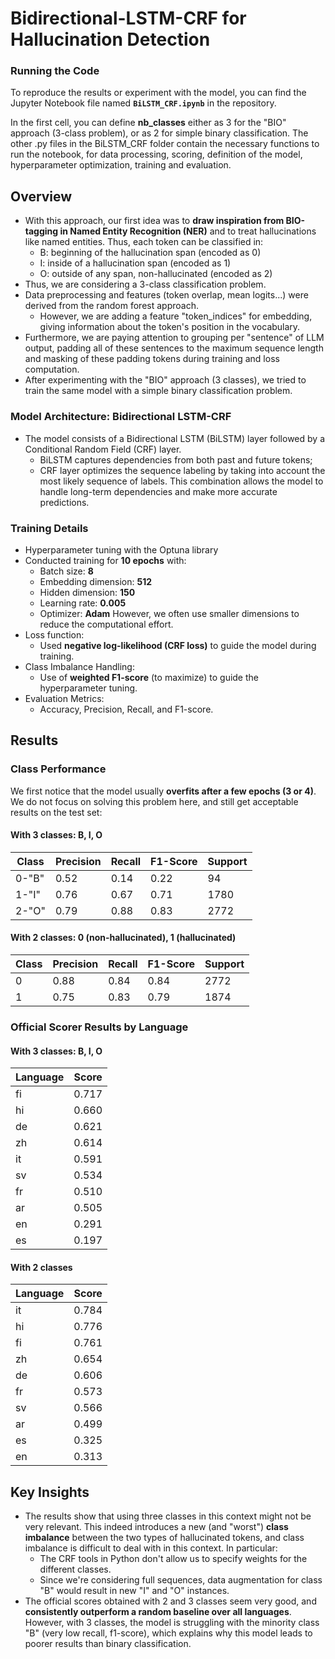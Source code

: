 # Bidirectional-LSTM-CRF for Hallucination Detection

### Running the Code
To reproduce the results or experiment with the model, you can find the Jupyter Notebook file named **`BiLSTM_CRF.ipynb`** in the repository.

In the first cell, you can define **nb_classes** either as 3 for the "BIO" approach (3-class problem), or as 2 for simple binary classification. The other .py files in the BiLSTM_CRF folder contain the necessary functions to run the notebook, for data processing, scoring, definition of the model, hyperparameter optimization, training and evaluation.


## Overview
- With this approach, our first idea was to **draw inspiration from BIO-tagging in Named Entity Recognition (NER)** and to treat hallucinations like named entities. Thus, each token can be classified in:
  - B: beginning of the hallucination span (encoded as 0)
  - I: inside of a hallucination span (encoded as 1)
  - O: outside of any span, non-hallucinated (encoded as 2)
- Thus, we are considering a 3-class classification problem.
- Data preprocessing and features (token overlap, mean logits...) were derived from the random forest approach.
  - However, we are adding a feature "token_indices" for embedding, giving information about the token's position in the vocabulary.
- Furthermore, we are paying attention to grouping per "sentence" of LLM output, padding all of these sentences to the maximum sequence length and masking of these padding tokens during training and loss computation.
- After experimenting with the "BIO" approach (3 classes), we tried to train the same model with a simple binary classification problem.

### Model Architecture: Bidirectional LSTM-CRF
- The model consists of a Bidirectional LSTM (BiLSTM) layer followed by a Conditional Random Field (CRF) layer. 
  - BiLSTM captures dependencies from both past and future tokens;
  - CRF layer optimizes the sequence labeling by taking into account the most likely sequence of labels. 
This combination allows the model to handle long-term dependencies and make more accurate predictions.

### Training Details
- Hyperparameter tuning with the Optuna library
- Conducted training for **10 epochs** with:
  - Batch size: **8**
  - Embedding dimension: **512**
  - Hidden dimension: **150**
  - Learning rate: **0.005**
  - Optimizer: **Adam**
  However, we often use smaller dimensions to reduce the computational effort.
- Loss function:
  - Used **negative log-likelihood (CRF loss)** to guide the model during training.
- Class Imbalance Handling:
  - Use of **weighted F1-score** (to maximize) to guide the hyperparameter tuning.
- Evaluation Metrics:
  - Accuracy, Precision, Recall, and F1-score.


## Results

### Class Performance

We first notice that the model usually **overfits after a few epochs (3 or 4)**. We do not focus on solving this problem here, and still get acceptable results on the test set:

#### With 3 classes: B, I, O

| Class | Precision | Recall | F1-Score | Support |
|-------|-----------|--------|----------|---------|
| 0-"B" | 0.52      | 0.14   | 0.22     | 94      |
| 1-"I" | 0.76      | 0.67   | 0.71     | 1780    |
| 2-"O" | 0.79      | 0.88   | 0.83     | 2772    |


#### With 2 classes: 0 (non-hallucinated), 1 (hallucinated)

| Class | Precision | Recall | F1-Score | Support |
|-------|-----------|--------|----------|---------|
| 0     | 0.88      | 0.84   | 0.84     | 2772    |
| 1     | 0.75      | 0.83   | 0.79     | 1874    |


### Official Scorer Results by Language

#### With 3 classes: B, I, O
| Language | Score  |
|----------|--------|
| fi       | 0.717  |
| hi       | 0.660  |
| de       | 0.621  |
| zh       | 0.614  |
| it       | 0.591  |
| sv       | 0.534  |
| fr       | 0.510  |
| ar       | 0.505  |
| en       | 0.291  |
| es       | 0.197  |


#### With 2 classes
| Language | Score  |
|----------|--------|
| it       | 0.784  |
| hi       | 0.776  |
| fi       | 0.761  |
| zh       | 0.654  |
| de       | 0.606  |
| fr       | 0.573  |
| sv       | 0.566  |
| ar       | 0.499  |
| es       | 0.325  |
| en       | 0.313  |


## Key Insights

- The results show that using three classes in this context might not be very relevant. This indeed introduces a new (and "worst") **class imbalance** between the two types of hallucinated tokens, and class imbalance is difficult to deal with in this context. In particular:
    - The CRF tools in Python don't allow us to specify weights for the different classes.
    - Since we're considering full sequences, data augmentation for class "B" would result in new "I" and "O" instances.
- The official scores obtained with 2 and 3 classes seem very good, and **consistently outperform a random baseline over all languages**. However, with 3 classes, the model is struggling with the minority class "B" (very low recall, f1-score), which explains why this model leads to poorer results than binary classification.